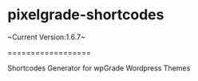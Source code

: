 pixelgrade-shortcodes
==================

~Current Version:1.6.7~

==================

Shortcodes Generator for wpGrade Wordpress Themes
